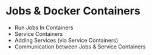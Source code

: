 # Jobs & Docker Containers

- Run Jobs In Containers
- Service Containers
- Adding Services (via Service Containers)
- Communication between Jobs & Service Containers
